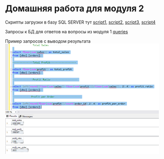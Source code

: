 # Домашняя работа для модуля 2

Скрипты загрузки в базу SQL SERVER тут [script1](https://github.com/Damiiir/DE-101/blob/master/DE-101/Module2/insert%20into%20dbo.orders.sql), [script2](https://github.com/Damiiir/DE-101/blob/master/DE-101/Module2/insert%20into%20stg.orders.sql), [script3](https://github.com/Damiiir/DE-101/blob/master/DE-101/Module2/insert%20into%20table%20dbo.people.sql), [script4](https://github.com/Damiiir/DE-101/blob/master/DE-101/Module2/insert%20into%20table%20dbo.returns%20.sql)

Запросы к БД для ответов на вопросы из модуля 1 [queries](https://github.com/Damiiir/DE-101/blob/master/DE-101/Module2/answers%20on%20questions%20from%20Module1.sql)

Пример запросов с выводом результата
![SQL Server](https://github.com/Damiiir/DE-101/blob/master/DE-101/Module2/1.PNG "queries")

